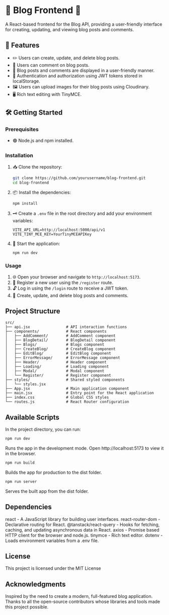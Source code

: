 # 📝 Blog Frontend 📝

A React-based frontend for the Blog API, providing a user-friendly interface for creating, updating, and viewing blog posts and comments.

## 🌟 Features

- ✏️ Users can create, update, and delete blog posts.
- 💬 Users can comment on blog posts.
- 📅 Blog posts and comments are displayed in a user-friendly manner.
- 🔐 Authentication and authorization using JWT tokens stored in localStorage.
- 🖼️ Users can upload images for their blog posts using Cloudinary.
- 🖥️ Rich text editing with TinyMCE.

## 🛠️ Getting Started

### Prerequisites

- 🟢 Node.js and npm installed.

### Installation

1. 📥 Clone the repository:
    ```bash
    git clone https://github.com/yourusername/blog-frontend.git
    cd blog-frontend
    ```

2. 📦 Install the dependencies:
    ```bash
    npm install
    ```

3. 🗝️ Create a `.env` file in the root directory and add your environment variables:
    ```env
    VITE_API_URL=http://localhost:5000/api/v1
    VITE_TINY_MCE_KEY=YourTinyMCEAPIKey
    ```

4. 🚀 Start the application:
    ```bash
    npm run dev
    ```

### Usage

1. 🌐 Open your browser and navigate to `http://localhost:5173`.
2. 🔑 Register a new user using the `/register` route.
3. 🔓 Log in using the `/login` route to receive a JWT token.
4. 📝 Create, update, and delete blog posts and comments.

## Project Structure

```plaintext
src/
├── api.jsx                # API interaction functions
├── components/            # React components
│   ├── AddComment/        # AddComment component
│   ├── BlogDetail/        # BlogDetail component
│   ├── Blogs/             # Blogs component
│   ├── CreateBlog/        # CreateBlog component
│   ├── EditBlog/          # EditBlog component
│   ├── ErrorMessage/      # ErrorMessage component
│   ├── Header/            # Header component
│   ├── Loading/           # Loading component
│   ├── Modal/             # Modal component
│   └── Register/          # Register component
├── styles/                # Shared styled components
│   └── styles.jsx
├── App.jsx                # Main application component
├── main.jsx               # Entry point for the React application
├── index.css              # Global CSS styles
└── routes.js              # React Router configuration
````

## Available Scripts
In the project directory, you can run:

```bash
npm run dev
```
Runs the app in the development mode. Open http://localhost:5173 to view it in the browser.
```bash
npm run build
```
Builds the app for production to the dist folder.

```bash
npm run server
```
Serves the built app from the dist folder.

## Dependencies
react - A JavaScript library for building user interfaces.
react-router-dom - Declarative routing for React.
@tanstack/react-query - Hooks for fetching, caching, and updating asynchronous data in React.
axios - Promise based HTTP client for the browser and node.js.
tinymce - Rich text editor.
dotenv - Loads environment variables from a .env file.

## License
This project is licensed under the MIT License

## Acknowledgments
Inspired by the need to create a modern, full-featured blog application.
Thanks to all the open-source contributors whose libraries and tools made this project possible.
